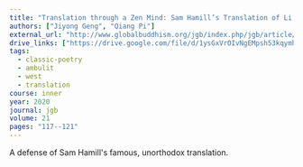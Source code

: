 ```yaml
---
title: "Translation through a Zen Mind: Sam Hamill’s Translation of Li Bai’s *Du Zuo Jing Ting Shan*"
authors: ["Jiyong Geng", "Qiang Pi"]
external_url: "http://www.globalbuddhism.org/jgb/index.php/jgb/article/download/353/254"
drive_links: ["https://drive.google.com/file/d/1ysGxVrOIvNgEMpsh53kqymhh7CA73Vzq/view?usp=drivesdk"]
tags:
  - classic-poetry
  - ambulit
  - west
  - translation
course: inner
year: 2020
journal: jgb
volume: 21
pages: "117--121"
---
```


A defense of Sam Hamill's famous, unorthodox translation.

